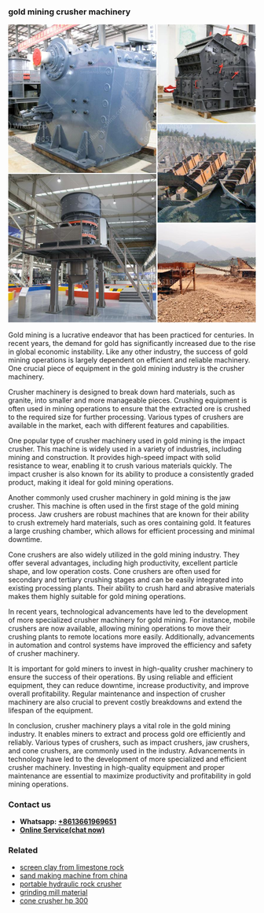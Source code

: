<h3>gold mining crusher machinery</h3><img src='1704791567.jpg' alt=''><p>Gold mining is a lucrative endeavor that has been practiced for centuries. In recent years, the demand for gold has significantly increased due to the rise in global economic instability. Like any other industry, the success of gold mining operations is largely dependent on efficient and reliable machinery. One crucial piece of equipment in the gold mining industry is the crusher machinery.</p><p>Crusher machinery is designed to break down hard materials, such as granite, into smaller and more manageable pieces. Crushing equipment is often used in mining operations to ensure that the extracted ore is crushed to the required size for further processing. Various types of crushers are available in the market, each with different features and capabilities.</p><p>One popular type of crusher machinery used in gold mining is the impact crusher. This machine is widely used in a variety of industries, including mining and construction. It provides high-speed impact with solid resistance to wear, enabling it to crush various materials quickly. The impact crusher is also known for its ability to produce a consistently graded product, making it ideal for gold mining operations.</p><p>Another commonly used crusher machinery in gold mining is the jaw crusher. This machine is often used in the first stage of the gold mining process. Jaw crushers are robust machines that are known for their ability to crush extremely hard materials, such as ores containing gold. It features a large crushing chamber, which allows for efficient processing and minimal downtime.</p><p>Cone crushers are also widely utilized in the gold mining industry. They offer several advantages, including high productivity, excellent particle shape, and low operation costs. Cone crushers are often used for secondary and tertiary crushing stages and can be easily integrated into existing processing plants. Their ability to crush hard and abrasive materials makes them highly suitable for gold mining operations.</p><p>In recent years, technological advancements have led to the development of more specialized crusher machinery for gold mining. For instance, mobile crushers are now available, allowing mining operations to move their crushing plants to remote locations more easily. Additionally, advancements in automation and control systems have improved the efficiency and safety of crusher machinery.</p><p>It is important for gold miners to invest in high-quality crusher machinery to ensure the success of their operations. By using reliable and efficient equipment, they can reduce downtime, increase productivity, and improve overall profitability. Regular maintenance and inspection of crusher machinery are also crucial to prevent costly breakdowns and extend the lifespan of the equipment.</p><p>In conclusion, crusher machinery plays a vital role in the gold mining industry. It enables miners to extract and process gold ore efficiently and reliably. Various types of crushers, such as impact crushers, jaw crushers, and cone crushers, are commonly used in the industry. Advancements in technology have led to the development of more specialized and efficient crusher machinery. Investing in high-quality equipment and proper maintenance are essential to maximize productivity and profitability in gold mining operations.</p><h3>Contact us</h3><ul><li><strong>Whatsapp:&nbsp;<a href="https://wa.me/8613661969651">+8613661969651</a></strong></li><li><a href="https://swt.shibang-china.com/?git&amp;zhl&amp;gold mining crusher machinery"><strong>Online Service(chat now)</strong></a></li></ul><h3>Related</h3><ul><li><a href='screen clay from limestone rock.md'>screen clay from limestone rock</a></li><li><a href='sand making machine from china.md'>sand making machine from china</a></li><li><a href='portable hydraulic rock crusher.md'>portable hydraulic rock crusher</a></li><li><a href='grinding mill material.md'>grinding mill material</a></li><li><a href='cone crusher hp 300.md'>cone crusher hp 300</a></li></ul>